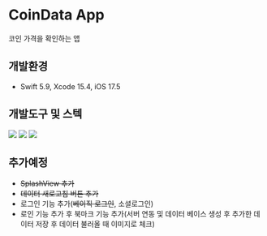 # CoinData App

코인 가격을 확인하는 앱

## 개발환경

- Swift 5.9, Xcode 15.4, iOS 17.5

## 개발도구 및 스텍

<div align="left">
<img src="https://img.shields.io/badge/swift-F05138?style=for-the-badge&logo=swift&logoColor=white">
<img src="https://img.shields.io/badge/xcode-147EFB?style=for-the-badge&logo=xcode&logoColor=white">
<img src="https://img.shields.io/badge/uikit-2396F3?style=for-the-badge&logo=uikit&logoColor=white">
</div>

## 추가예정

- ~~SplashView 추가~~
- ~~데이터 새로고침 버튼 추가~~
- 로그인 기능 추가(~~베이직 로그인~~, 소셜로그인)
- 로인 기능 추가 후 북마크 기능 추가(서버 연동 및 데이터 베이스 생성 후 추가한 데이터 저장 후 데이터 불러올 때 이미지로 체크)
